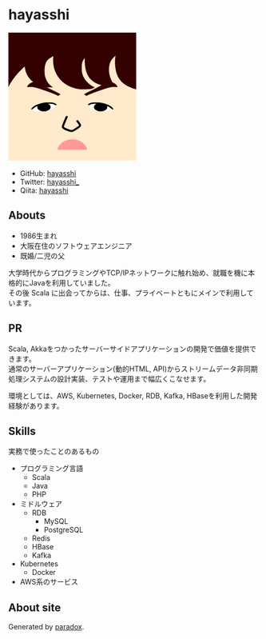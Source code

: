 # hayasshi

![icon](icon.png)

- GitHub: [hayasshi](https://github.com/hayasshi)
- Twitter: [hayasshi_](https://twitter.com/hayasshi_)
- Qiita: [hayasshi](https://qiita.com/hayasshi)

## Abouts

- 1986生まれ
- 大阪在住のソフトウェアエンジニア
- 既婚/二児の父

大学時代からプログラミングやTCP/IPネットワークに触れ始め、就職を機に本格的にJavaを利用していました。<br />
その後 Scala に出会ってからは、仕事、プライベートともにメインで利用しています。

## PR

Scala, Akkaをつかったサーバーサイドアプリケーションの開発で価値を提供できます。<br />
通常のサーバーアプリケーション(動的HTML, API)からストリームデータ非同期処理システムの設計実装、テストや運用まで幅広くこなせます。

環境としては、AWS, Kubernetes, Docker, RDB, Kafka, HBaseを利用した開発経験があります。

## Skills

実務で使ったことのあるもの

- プログラミング言語
    - Scala
    - Java
    - PHP
- ミドルウェア
    - RDB
        - MySQL
        - PostgreSQL
    - Redis
    - HBase
    - Kafka
- Kubernetes
    - Docker
- AWS系のサービス

## About site

Generated by [paradox](https://github.com/lightbend/paradox).
